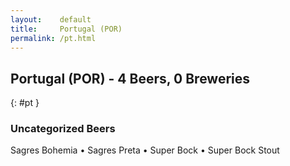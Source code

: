 ```yaml
---
layout:    default
title:     Portugal (POR)
permalink: /pt.html
---
```


## Portugal (POR) - 4 Beers, 0 Breweries
{: #pt }




### Uncategorized Beers

Sagres Bohemia   • Sagres Preta   • Super Bock   • Super Bock Stout  



 
